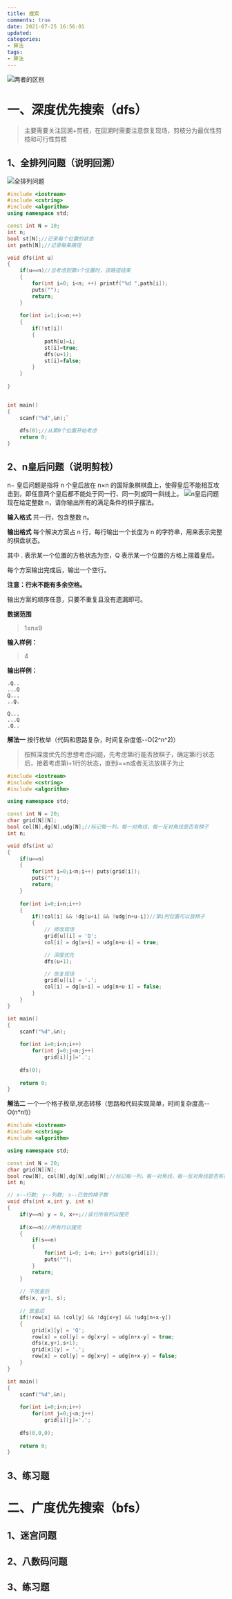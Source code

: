 ```yaml
---
title: 搜索
comments: true
date: 2021-07-25 16:56:01
updated:
categories:
- 算法
tags:
- 算法
---
```


![两者的区别](202107251715.png)

<!-- more -->

# 一、深度优先搜索（dfs）
> 主要需要关注回溯+剪枝，在回溯时需要注意恢复现场，剪枝分为最优性剪枝和可行性剪枝

## 1、全排列问题（说明回溯）

![全排列问题](202107252133.png)
```c++
#include <iostream>
#include <cstring>
#include <algorithm>
using namespace std;

const int N = 10;
int n;
bool st[N];//记录每个位置的状态
int path[N];//记录每条路径

void dfs(int u)
{
    if(u==n)//当考虑到第n个位置时，该路径结束
    {
        for(int i=0; i<n; ++) printf("%d ",path[i]);
        puts("");
        return;
    }
    
    for(int i=1;i<=n;++)
    {
        if(!st[i]) 
        {
            path[u]=i;
            st[i]=true;
            dfs(u+1);
            st[i]=false;
        }
    }
    
}


int main()
{
    scanf("%d",&n);`
    
    dfs(0);//从第0个位置开始考虑
    return 0;
}
```
## 2、n皇后问题（说明剪枝）

n− 皇后问题是指将 n 个皇后放在 n×n 的国际象棋棋盘上，使得皇后不能相互攻击到，即任意两个皇后都不能处于同一行、同一列或同一斜线上。
![n皇后问题](202107252142.png)
现在给定整数 n，请你输出所有的满足条件的棋子摆法。

**输入格式**
共一行，包含整数 n。

**输出格式**
每个解决方案占 n 行，每行输出一个长度为 n 的字符串，用来表示完整的棋盘状态。

其中 . 表示某一个位置的方格状态为空，Q 表示某一个位置的方格上摆着皇后。

每个方案输出完成后，输出一个空行。

**注意：行末不能有多余空格。**

输出方案的顺序任意，只要不重复且没有遗漏即可。

**数据范围**
>1≤n≤9

**输入样例：**
>4

**输出样例：**
```
.Q..
...Q
Q...
..Q.
```

```..Q.
Q...
...Q
.Q..
```


**解法一**  按行枚举（代码和思路复杂，时间复杂度低--O(2^n^2)）
> 按照深度优先的思想考虑问题，先考虑第i行能否放棋子，确定第i行状态后，接着考虑第i+1行的状态，直到i==n或者无法放棋子为止
```c++
#include <iostream>
#include <cstring>
#include <algorithm>

using namespace std;

const int N = 20;
char grid[N][N];
bool col[N],dg[N],udg[N];//标记每一列，每一对角线，每一反对角线是否有棋子
int n;

void dfs(int u)
{
    if(u==n)
    {
        for(int i=0;i<n;i++) puts(grid[i]);
        puts("");
        return;
    }
    
    for(int i=0;i<n;i++)
    {
        if(!col[i] && !dg[u+i] && !udg[n+u-i])//第i列位置可以放棋子
        {
            // 修改现场
            grid[u][i] = 'Q';
            col[i] = dg[u+i] = udg[n+u-i] = true;

            // 深度优先
            dfs(u+1);

            // 恢复现场
            grid[u][i] = '.';
            col[i] = dg[u+i] = udg[n+u-i] = false;
        }
    }
}

int main()
{
    scanf("%d",&n);
    
    for(int i=0;i<n;i++)
        for(int j=0;j<n;j++)
            grid[i][j]='.';
            
    dfs(0);
    
    return 0;
}
```

**解法二**  一个一个格子枚举,状态转移（思路和代码实现简单，时间复杂度高--O(n*n!)）
>
```c++
#include <iostream>
#include <cstring>
#include <algorithm>

using namespace std;

const int N = 20;
char grid[N][N];
bool row[N], col[N],dg[N],udg[N];//标记每一列，每一对角线，每一反对角线是否有棋子
int n;

// x--行数; y--列数; s--已放的棋子数
void dfs(int x,int y, int s)
{
    if(y==n) y = 0, x++;//该行所有列以搜完
    
    if(x==n)//所有行以搜完
    {
        if(s==n)
        {
            for(int i=0; i<n; i++) puts(grid[i]);
            puts(""); 
        }
        return;
    }
    
    // 不放皇后
    dfs(x, y+1, s);
    
    // 放皇后
    if(!row[x] && !col[y] && !dg[x+y] && !udg[n+x-y])
    {
        grid[x][y] = 'Q';
        row[x] = col[y] = dg[x+y] = udg[n+x-y] = true;
        dfs(x,y+1,s+1);
        grid[x][y] = '.';
        row[x] = col[y] = dg[x+y] = udg[n+x-y] = false;
    }
}

int main()
{
    scanf("%d",&n);
    
    for(int i=0;i<n;i++)
        for(int j=0;j<n;j++)
            grid[i][j]='.';
            
    dfs(0,0,0);
    
    return 0;
}
```
## 3、练习题


# 二、广度优先搜索（bfs）

## 1、迷宫问题

## 2、八数码问题

## 3、练习题
